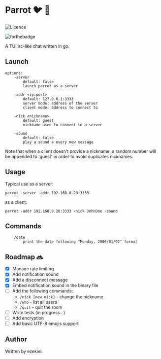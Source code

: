 # Parrot :bird: :speech_balloon:
![Licence](https://img.shields.io/badge/License-GPL-brightgreen)

![forthebadge](https://forthebadge.com/images/badges/built-with-love.svg)

A TUI irc-like chat written in go.

## Launch
```
options:
    -server
        default: false
        launch parrot as a server

    -addr <ip:port>
        default: 127.0.0.1:3333
        server mode: address of the server
        client mode: address to connect to
    
    -nick <nickname>
        default: guest
        nickname used to connect to a server

    -sound
        default: false
        play a sound a every new message
```

Note that when a client doesn't provide a nickname, a random number will be appended to 'guest' in order to avoid duplicates nicknames.

## Usage
Typical use as a server:

`parrot -server -addr 192.168.0.20:3333`

as a client:

`parrot -addr 192.168.0.20:3333 -nick JohnDoe -sound`

## Commands
```
    /date
        print the date following "Monday, 2006/01/02" format
```
## Roadmap :soon:
* [x] Manage rate limiting
* [x] Add notification sound
* [x] Add a disconnect message
* [x] Embed notification sound in the binary file
* [ ] Add the following commands:
    * `/nick [new nick]` - change the nickname
    * `/who` - list all users
    * `/quit` - quit the room
* [ ] Write tests (in progress...)
* [ ] Add encryption
* [ ] Add basic UTF-8 emojis support

## Author
Written by ezekiel.
